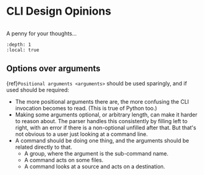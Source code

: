 # CLI Design Opinions

```{currentmodule} click
```
A penny for your thoughts...

```{contents}
:depth: 1
:local: true
```

## Options over arguments
{ref}`Positional arguments <arguments>` should be used sparingly, and if used should be required:
- The more positional arguments there are, the more confusing the CLI invocation becomes to read. (This is true of Python too.)
- Making some arguments optional, or arbitrary length, can make it harder to reason about. The parser handles this consistently by filling left to right, with an error if there is a non-optional unfilled after that. But that's not obvious to a user just looking at a command line.
- A command should be doing one thing, and the arguments should be related directly to that.
    - A group, where the argument is the sub-command name.
    - A command acts on some files.
    - A command looks at a source and acts on a destination.
